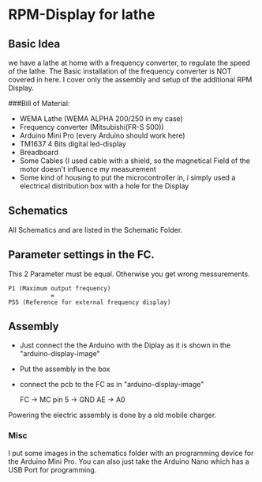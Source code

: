 # RPM-Display for lathe

## Basic Idea

we have a lathe at home with a frequency converter, to regulate the speed of the lathe. The Basic installation of the frequency converter is NOT covered in here. I cover only the assembly and setup of the additional RPM Display.

###Bill of Material:

+ WEMA Lathe (WEMA ALPHA 200/250 in my case)
+ Frequency converter (Mitsubishi(FR-S 500))
+ Arduino Mini Pro (every Arduino should work here)
+ TM1637 4 Bits digital led-display
+ Breadboard
+ Some Cables (I used cable with a shield, so the magnetical Field of the motor doesn't influence my measurement
+ Some kind of housing to put the microcontroller in, i simply used a 
electrical distribution box with a hole for the Display

## Schematics

All Schematics and are listed in the Schematic Folder.

## Parameter settings in the FC.

This 2 Parameter must be equal. Otherwise you get wrong messurements.

	P1 (Maximum output frequency) 
				=
	P55 (Reference for external frequency display)
	
## Assembly
	
* Just connect the the Arduino with the Diplay as it is shown in the "arduino-display-image"
* Put the assembly in the box
* connect the pcb to the FC as in "arduino-display-image"
	
	 FC -> MC
	pin 5 -> GND
	AE -> A0
	
Powering the electric assembly is done by a old mobile charger.


### Misc

I put some images in the schematics folder with an programming device for the Arduino Mini Pro. You can also just take the Arduino Nano which has a USB Port for programming.